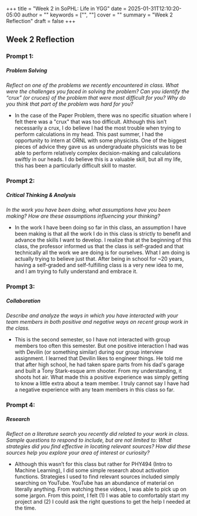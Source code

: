 +++
title = "Week 2 in SoPHL: Life in YGG"
date = 2025-01-31T12:10:20-05:00
author = ""
keywords = ["", ""]
cover = ""
summary = "Week 2 Reflection"
draft = false
+++

## **Week 2 Reflection**  

### **Prompt 1:**  
##### Problem Solving  
*Reflect on one of the problems we recently encountered in class. What were the challenges you faced in solving the problem? Can you identify the “crux” (or cruces) of the problem that were most difficult for you? Why do you think that part of the problem was hard for you?*  

- In the case of the Paper Problem, there was no specific situation where I felt there was a "crux" that was too difficult. Although this isn’t necessarily a crux, I do believe I had the most trouble when trying to perform calculations in my head. This past summer, I had the opportunity to intern at ORNL with some physicists. One of the biggest pieces of advice they gave us as undergraduate physicists was to be able to perform relatively complex decision-making and calculations swiftly in our heads. I do believe this is a valuable skill, but all my life, this has been a particularly difficult skill to master.  

### **Prompt 2:**  
##### Critical Thinking & Analysis  
*In the work you have been doing, what assumptions have you been making? How are these assumptions influencing your thinking?*  

- In the work I have been doing so far in this class, an assumption I have been making is that all the work I do in this class is strictly to benefit and advance the skills I want to develop. I realize that at the beginning of this class, the professor informed us that the class is self-graded and that technically all the work we are doing is for ourselves. What I am doing is actually trying to believe just that. After being in school for ~20 years, having a self-graded and self-fulfilling class is a very new idea to me, and I am trying to fully understand and embrace it.  

### **Prompt 3:**  
##### Collaboration  
*Describe and analyze the ways in which you have interacted with your team members in both positive and negative ways on recent group work in the class.*  

- This is the second semester, so I have not interacted with group members too often this semester. But one positive interaction I had was with Devilin (or something similar) during our group interview assignment. I learned that Devilin likes to engineer things. He told me that after high school, he had taken spare parts from his dad's garage and built a Tony Stark-esque arm shooter. From my understanding, it shoots hot air. What made this a positive experience was simply getting to know a little extra about a team member. I truly cannot say I have had a negative experience with any team members in this class so far.  

### **Prompt 4:**  
##### Research  
*Reflect on a literature search you recently did related to your work in class. Sample questions to respond to include, but are not limited to: What strategies did you find effective in locating relevant sources? How did these sources help you explore your area of interest or curiosity?*  

- Although this wasn’t for this class but rather for PHY494 (Intro to Machine Learning), I did some simple research about activation functions. Strategies I used to find relevant sources included simply searching on YouTube. YouTube has an abundance of material on literally anything. From watching these videos, I was able to pick up on some jargon. From this point, I felt (1) I was able to comfortably start my project and (2) I could ask the right questions to get the help I needed at the time.  
